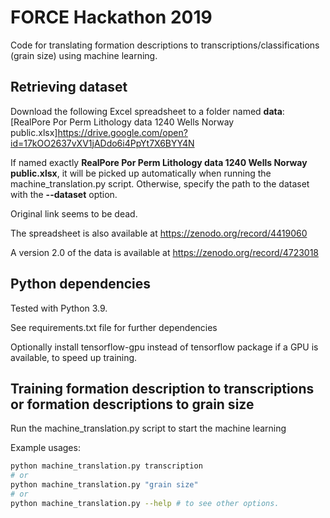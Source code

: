 # FORCE Hackathon 2019
Code for translating formation descriptions to transcriptions/classifications (grain size) using machine learning.

## Retrieving dataset 

Download the following Excel spreadsheet to a folder named __data__:
[RealPore Por Perm Lithology data 1240 Wells Norway public.xlsx]<https://drive.google.com/open?id=17kOO2637vXV1jADdo6i4PpYt7X6BYY4N>

If named exactly **RealPore Por Perm Lithology data 1240 Wells Norway public.xlsx**, it will be picked up automatically when running the machine_translation.py script. Otherwise, specify the path to the dataset with the **--dataset** option.

Original link seems to be dead. 

The spreadsheet is also available at <https://zenodo.org/record/4419060>

A version 2.0 of the data is available at <https://zenodo.org/record/4723018>


## Python dependencies

Tested with Python 3.9.

See requirements.txt file for further dependencies

Optionally install tensorflow-gpu instead of tensorflow package if a GPU is available,
to speed up training.

## Training formation description to transcriptions or formation descriptions to grain size

Run the machine_translation.py script to start the machine learning


Example usages:
```bash
python machine_translation.py transcription
# or
python machine_translation.py "grain size"
# or
python machine_translation.py --help # to see other options.
```

